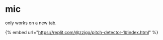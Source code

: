 # mic

only works on a new tab.

{% embed url="https://replit.com/@zzigo/pitch-detector-1#index.html" %}
